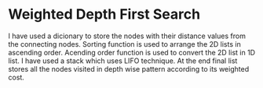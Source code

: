 # Weighted Depth First Search
I have used a dicionary to store the nodes with their distance values from the connecting nodes.
Sorting function is used to arrange the 2D lists in ascending order.
Acending order function is used to convert the 2D list in 1D list.
I have used a stack which uses LIFO technique.
At the end final list stores all the nodes visited in depth wise pattern according to its weighted cost.

